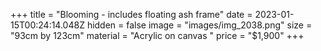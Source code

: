 +++
title = "Blooming - includes floating ash frame"
date = 2023-01-15T00:24:14.048Z
hidden = false
image = "images/img_2038.png"
size = "93cm by 123cm"
material = "Acrylic on canvas "
price = "$1,900"
+++
